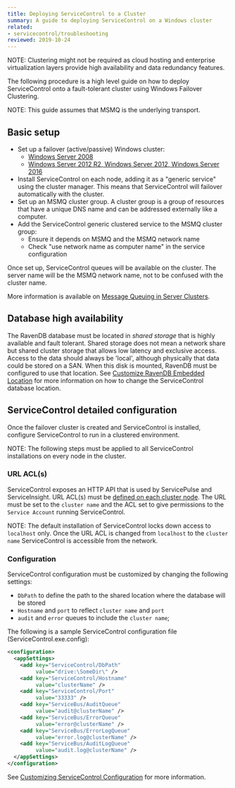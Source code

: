 ```yaml
---
title: Deploying ServiceControl to a Cluster
summary: A guide to deploying ServiceControl on a Windows cluster
related:
- servicecontrol/troubleshooting
reviewed: 2019-10-24
---
```


NOTE: Clustering might not be required as cloud hosting and enterprise virtualization layers provide high availability and data redundancy features.

The following procedure is a high level guide on how to deploy ServiceControl onto a fault-tolerant cluster using Windows Failover Clustering.

NOTE: This guide assumes that MSMQ is the underlying transport.


## Basic setup

* Set up a failover (active/passive) Windows cluster:
  * [Windows Server 2008](https://blogs.msdn.microsoft.com/clustering/2008/01/18/creating-a-cluster-in-windows-server-2008/)
  * [Windows Server 2012 R2, Windows Server 2012, Windows Server 2016](https://docs.microsoft.com/en-us/windows-server/failover-clustering/create-failover-cluster)
* Install ServiceControl on each node, adding it as a "generic service" using the cluster manager. This means that ServiceControl will failover automatically with the cluster.
* Set up an MSMQ cluster group. A cluster group is a group of resources that have a unique DNS name and can be addressed externally like a computer.
* Add the ServiceControl generic clustered service to the MSMQ cluster group:
  * Ensure it depends on MSMQ and the MSMQ network name
  * Check "use network name as computer name" in the service configuration

Once set up, ServiceControl queues will be available on the cluster. The server name will be the MSMQ network name, not to be confused with the cluster name.

More information is available on [Message Queuing in Server Clusters](https://technet.microsoft.com/en-us/library/cc753575.aspx).


## Database high availability

The RavenDB database must be located in *shared storage* that is highly available and fault tolerant. Shared storage does not mean a  network share but shared cluster storage that allows low latency and exclusive access. Access to the data should always be 'local', although physically that data could be stored on a SAN. When this disk is mounted, RavenDB must be configured to use that location. See [Customize RavenDB Embedded Location](configure-ravendb-location.md) for more information on how to change the ServiceControl database location.


## ServiceControl detailed configuration

Once the failover cluster is created and ServiceControl is installed, configure ServiceControl to run in a clustered environment.

NOTE: The following steps must be applied to all ServiceControl installations on every node in the cluster.


### URL ACL(s)

ServiceControl exposes an HTTP API that is used by ServicePulse and ServiceInsight. URL ACL(s) must be [defined on each cluster node](/servicecontrol/setting-custom-hostname.md). The URL must be set to the `cluster name` and the ACL set to give permissions to the `Service Account` running ServiceControl.

NOTE: The default installation of ServiceControl locks down access to `localhost` only. Once the URL ACL is changed from `localhost` to the `cluster name` ServiceControl is accessible from the network.


### Configuration

ServiceControl configuration must be customized by changing the following settings:

* `DbPath` to define the path to the shared location where the database will be stored
* `Hostname` and `port` to reflect `cluster name` and `port`
*  `audit` and `error` queues to include the `cluster name`;

The following is a sample ServiceControl configuration file (ServiceControl.exe.config):

```xml
<configuration>
  <appSettings>
    <add key="ServiceControl/DbPath" 
         value="drive:\SomeDir\" />
    <add key="ServiceControl/Hostname" 
         value="clusterName" />
    <add key="ServiceControl/Port" 
         value="33333" />
    <add key="ServiceBus/AuditQueue"
         value="audit@clusterName" />
    <add key="ServiceBus/ErrorQueue" 
         value="error@clusterName" />
    <add key="ServiceBus/ErrorLogQueue" 
         value="error.log@clusterName" />
    <add key="ServiceBus/AuditLogQueue" 
         value="audit.log@clusterName" />
  </appSettings>
</configuration>
```

See [Customizing ServiceControl Configuration](/servicecontrol/creating-config-file.md) for more information.
